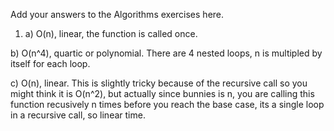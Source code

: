 Add your answers to the Algorithms exercises here.

1) a) O(n), linear, the function is called once.

b) O(n^4), quartic or polynomial. There are 4 nested loops, n is multipled by itself for each loop.

c) O(n), linear. This is slightly tricky because of the recursive call so you might think it is O(n^2), but actually since bunnies is n, you are calling this function recusively n times before you reach the base case, its a single loop in a recursive call, so linear time.